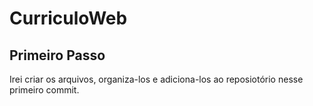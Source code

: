 <!-- Esse arquivo readme será usado como "roteiro" do projeto nesse primeiro momento -->
# CurriculoWeb
## Primeiro Passo
   <p>Irei criar os arquivos, organiza-los e adiciona-los ao reposiotório nesse primeiro commit.<p/>
